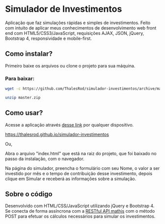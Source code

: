 # Simulador de Investimentos

Aplicação que faz simulações rápidas e simples de investimentos.
Feito com intuito de aplicar meus conhecimentos de desenvolvimento web front end com HTML5/CSS3/JavaScript, requisições AJAX, JSON, jQuery, Bootstrap 4, responsividade e mobile-first.

## Como instalar?

Primeiro baixe os arquivos ou clone o projeto para sua máquina.

### Para baixar:
```bash
wget -c https://github.com/ThalesRod/simulador-investimentos/archive/master.zip

unzip master.zip

```

## Como usar?

Acesse a aplicação através [desse link](https://thalesrod.github.io/simulador-investimentos) por qualquer dispositivo.

https://thalesrod.github.io/simulador-investimentos

Ou,

Abra o arquivo "index.html" que está na raiz do projeto, que foi baixado no passo da instalação, com o navegador.

Na página do simulador, preencha o formulário com seu Nome, o valor a ser investido por mês e o tempo de contribuição desse investimento, depois clique em Simular e receberá as informações sobre a simulação.

## Sobre o código

Desenvolvido com HTML/CSS/JavaScript utilizando jQuery e Bootstrap 4. Se conecta de forma assíncrona com a [RESTful API mathjs](http://api.mathjs.com/) com o método POST para efetuar os cálculos necessários para simular os investimentos.
